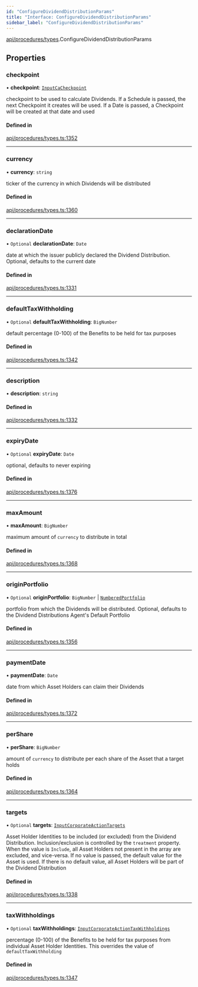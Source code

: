 ```yaml
---
id: "ConfigureDividendDistributionParams"
title: "Interface: ConfigureDividendDistributionParams"
sidebar_label: "ConfigureDividendDistributionParams"
---
```


[api/procedures/types](../../../../../modules/API/Procedures/Types/Types.md).ConfigureDividendDistributionParams

## Properties

### checkpoint

• **checkpoint**: [`InputCaCheckpoint`](../../../../../modules/API/Entities/Asset/Fungible/Checkpoints/Types/Types.md#inputcacheckpoint)

checkpoint to be used to calculate Dividends. If a Schedule is passed, the next Checkpoint it creates will be used.
  If a Date is passed, a Checkpoint will be created at that date and used

#### Defined in

[api/procedures/types.ts:1352](https://github.com/PolymeshAssociation/polymesh-sdk/blob/fbf6882d0/src/api/procedures/types.ts#L1352)

___

### currency

• **currency**: `string`

ticker of the currency in which Dividends will be distributed

#### Defined in

[api/procedures/types.ts:1360](https://github.com/PolymeshAssociation/polymesh-sdk/blob/fbf6882d0/src/api/procedures/types.ts#L1360)

___

### declarationDate

• `Optional` **declarationDate**: `Date`

date at which the issuer publicly declared the Dividend Distribution. Optional, defaults to the current date

#### Defined in

[api/procedures/types.ts:1331](https://github.com/PolymeshAssociation/polymesh-sdk/blob/fbf6882d0/src/api/procedures/types.ts#L1331)

___

### defaultTaxWithholding

• `Optional` **defaultTaxWithholding**: `BigNumber`

default percentage (0-100) of the Benefits to be held for tax purposes

#### Defined in

[api/procedures/types.ts:1342](https://github.com/PolymeshAssociation/polymesh-sdk/blob/fbf6882d0/src/api/procedures/types.ts#L1342)

___

### description

• **description**: `string`

#### Defined in

[api/procedures/types.ts:1332](https://github.com/PolymeshAssociation/polymesh-sdk/blob/fbf6882d0/src/api/procedures/types.ts#L1332)

___

### expiryDate

• `Optional` **expiryDate**: `Date`

optional, defaults to never expiring

#### Defined in

[api/procedures/types.ts:1376](https://github.com/PolymeshAssociation/polymesh-sdk/blob/fbf6882d0/src/api/procedures/types.ts#L1376)

___

### maxAmount

• **maxAmount**: `BigNumber`

maximum amount of `currency` to distribute in total

#### Defined in

[api/procedures/types.ts:1368](https://github.com/PolymeshAssociation/polymesh-sdk/blob/fbf6882d0/src/api/procedures/types.ts#L1368)

___

### originPortfolio

• `Optional` **originPortfolio**: `BigNumber` \| [`NumberedPortfolio`](../../../../../classes/API/Entities/NumberedPortfolio/NumberedPortfolio.md)

portfolio from which the Dividends will be distributed. Optional, defaults to the Dividend Distributions Agent's Default Portfolio

#### Defined in

[api/procedures/types.ts:1356](https://github.com/PolymeshAssociation/polymesh-sdk/blob/fbf6882d0/src/api/procedures/types.ts#L1356)

___

### paymentDate

• **paymentDate**: `Date`

date from which Asset Holders can claim their Dividends

#### Defined in

[api/procedures/types.ts:1372](https://github.com/PolymeshAssociation/polymesh-sdk/blob/fbf6882d0/src/api/procedures/types.ts#L1372)

___

### perShare

• **perShare**: `BigNumber`

amount of `currency` to distribute per each share of the Asset that a target holds

#### Defined in

[api/procedures/types.ts:1364](https://github.com/PolymeshAssociation/polymesh-sdk/blob/fbf6882d0/src/api/procedures/types.ts#L1364)

___

### targets

• `Optional` **targets**: [`InputCorporateActionTargets`](../../../../../modules/API/Procedures/Types/Types.md#inputcorporateactiontargets)

Asset Holder Identities to be included (or excluded) from the Dividend Distribution. Inclusion/exclusion is controlled by the `treatment`
  property. When the value is `Include`, all Asset Holders not present in the array are excluded, and vice-versa. If no value is passed,
  the default value for the Asset is used. If there is no default value, all Asset Holders will be part of the Dividend Distribution

#### Defined in

[api/procedures/types.ts:1338](https://github.com/PolymeshAssociation/polymesh-sdk/blob/fbf6882d0/src/api/procedures/types.ts#L1338)

___

### taxWithholdings

• `Optional` **taxWithholdings**: [`InputCorporateActionTaxWithholdings`](../../../../../modules/API/Procedures/Types/Types.md#inputcorporateactiontaxwithholdings)

percentage (0-100) of the Benefits to be held for tax purposes from individual Asset Holder Identities.
  This overrides the value of `defaultTaxWithholding`

#### Defined in

[api/procedures/types.ts:1347](https://github.com/PolymeshAssociation/polymesh-sdk/blob/fbf6882d0/src/api/procedures/types.ts#L1347)
